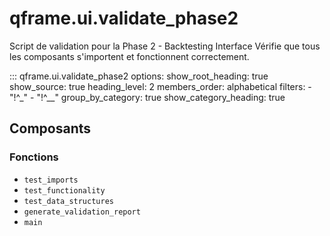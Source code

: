 # qframe.ui.validate_phase2


Script de validation pour la Phase 2 - Backtesting Interface
Vérifie que tous les composants s'importent et fonctionnent correctement.


::: qframe.ui.validate_phase2
    options:
      show_root_heading: true
      show_source: true
      heading_level: 2
      members_order: alphabetical
      filters:
        - "!^_"
        - "!^__"
      group_by_category: true
      show_category_heading: true

## Composants

### Fonctions

- `test_imports`
- `test_functionality`
- `test_data_structures`
- `generate_validation_report`
- `main`


